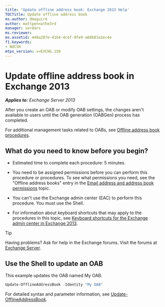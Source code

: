 ```yaml
---
title: 'Update offline address book: Exchange 2013 Help'
TOCTitle: Update offline address book
ms.author: dmaguire
author: mattpennathe3rd
manager: serdars
ms.reviewer:
ms.assetid: 448a207e-41b4-4cef-9fe9-a68b81e2ec4e
f1.keywords:
- NOCSH
mtps_version: v=EXCHG.150
---
```


# Update offline address book in Exchange 2013

_**Applies to:** Exchange Server 2013_

After you create an OAB or modify OAB settings, the changes aren't available to users until the OAB generation (OABGen) process has completed.

For additional management tasks related to OABs, see [Offline address book procedures](offline-address-book-procedures-exchange-2013-help.md).

## What do you need to know before you begin?

- Estimated time to complete each procedure: 5 minutes.

- You need to be assigned permissions before you can perform this procedure or procedures. To see what permissions you need, see the "Offline address books" entry in the [Email address and address book permissions](email-address-and-address-book-permissions-exchange-2013-help.md) topic.

- You can't use the Exchange admin center (EAC) to perform this procedure. You must use the Shell.

- For information about keyboard shortcuts that may apply to the procedures in this topic, see [Keyboard shortcuts for the Exchange admin center in Exchange 2013](keyboard-shortcuts-in-the-exchange-admin-center-2013-help.md).

> [!TIP]
> Having problems? Ask for help in the Exchange forums. Visit the forums at [Exchange Server](https://go.microsoft.com/fwlink/p/?linkId=60612).

## Use the Shell to update an OAB

This example updates the OAB named My OAB.

```powershell
Update-OfflineAddressBook -Identity "My OAB"
```

For detailed syntax and parameter information, see [Update-OfflineAddressBook](https://docs.microsoft.com/powershell/module/exchange/update-offlineaddressbook).
